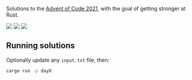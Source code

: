 Solutions to the [Advent of Code 2021](https://adventofcode.com/2021), with the goal of getting stronger at Rust.

![](https://img.shields.io/badge/day%20📅-5-blue)
![](https://img.shields.io/badge/days%20completed-5-green)
![](https://img.shields.io/badge/stars%20⭐-10-yellow)

## Running solutions

Optionally update any `input.txt` file, then:

```bash
cargo run -p dayX
```